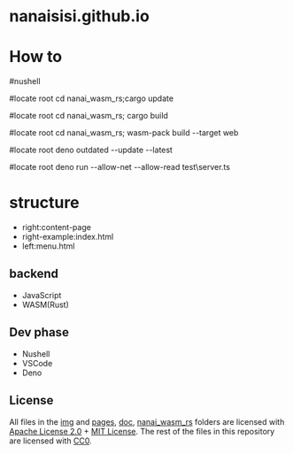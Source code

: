 # nanaisisi.github.io
# How to

#nushell

#locate root
cd nanai_wasm_rs;cargo update

#locate root
cd nanai_wasm_rs; cargo build

#locate root
cd nanai_wasm_rs; wasm-pack build --target web

#locate root
deno outdated --update --latest

#locate root
deno run --allow-net --allow-read test\server.ts

# structure

- right:content-page
- right-example:index.html
- left:menu.html

## backend

- JavaScript
- WASM(Rust)

## Dev phase

- Nushell
- VSCode
- Deno

## License

All files in the [img](./img) and [pages](./pages), [doc](./doc), [nanai_wasm_rs](./nanai_wasm_rs) folders are licensed with  [Apache License 2.0](./doc/LICENSE-APACHE) + [MIT License](./doc/LICENSE-MIT). The rest of the files in this repository are licensed with [CC0](./LICENSE).
